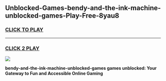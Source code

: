 
## Unblocked-Games-bendy-and-the-ink-machine-unblocked-games-Play-Free-8yau8
<h3>
<a href="https://premium76.site?title=bendy-and-the-ink-machine-unblocked-games&ref=18A1">CLICK TO PLAY</a></h3>
<hr>

<h3>
<a href="https://premium76.site?title=bendy-and-the-ink-machine-unblocked-games&ref=18A1">CLICK 2 PLAY</a>
  
</h3>

<a href="https://premium76.site?title=bendy-and-the-ink-machine-unblocked-games&ref=18A1"><img src="https://clearcache.store/games.png"></a>


**bendy-and-the-ink-machine-unblocked-games games unblocked: Your Gateway to Fun and Accessible Online Gaming**
